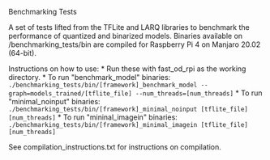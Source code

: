 Benchmarking Tests

A set of tests lifted from the TFLite and LARQ libraries to benchmark the performance of quantized and binarized models. Binaries available on /benchmarking_tests/bin are compiled for Raspberry Pi 4 on Manjaro 20.02 (64-bit).

Instructions on how to use:
    * Run these with fast_od_rpi as the working directory.
    * To run "benchmark_model" binaries:
    `./benchmarking_tests/bin/[framework]_benchmark_model --graph=models_trained/[tflite_file] --num_threads=[num_threads]`
    * To run "minimal_noinput" binaries:
    `./benchmarking_tests/bin/[framework]_minimal_noinput [tflite_file] [num_threads]`
    * To run "mininal_imagein" binaries:
    `./benchmarking_tests/bin/[framework]_minimal_imagein [tflite_file] [num_threads]`

See compilation_instructions.txt for instructions on compilation.